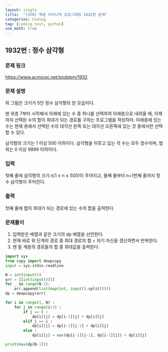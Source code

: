 ```yaml
---
layout: single
title:  "[코테] 백준 다이나믹 프로그래밍 1932번 문제"
categories: Coding
tag: [coding test, python]
use_math: true
---
```


## 1932번 : 정수 삼각형
### 문제 링크
<https://www.acmicpc.net/problem/1932>

### 문제 설명
위 그림은 크기가 5인 정수 삼각형의 한 모습이다.

맨 위층 7부터 시작해서 아래에 있는 수 중 하나를 선택하여 아래층으로 내려올 때, 이제까지 선택된 수의 합이 최대가 되는 경로를 구하는 프로그램을 작성하라. 아래층에 있는 수는 현재 층에서 선택된 수의 대각선 왼쪽 또는 대각선 오른쪽에 있는 것 중에서만 선택할 수 있다.

삼각형의 크기는 1 이상 500 이하이다. 삼각형을 이루고 있는 각 수는 모두 정수이며, 범위는 0 이상 9999 이하이다.

### 입력
첫째 줄에 삼각형의 크기 n(1 ≤ n ≤ 500)이 주어지고, 둘째 줄부터 n+1번째 줄까지 정수 삼각형이 주어진다.

### 출력
첫째 줄에 합이 최대가 되는 경로에 있는 수의 합을 출력한다.

### 문제풀이
1. 입력받은 배열과 같은 크기의 dp 배열을 선언한다.
2. 현재 바로 위 단계의 경로 중 최대 경로의 합 + 자기 자신을 갱신하면서 반복한다.
3. 맨 밑 계층의 경로들의 합 중 최대값을 출력한다.

```python
import sys
from copy import deepcopy
input = sys.stdin.readline

N = int(input())
arr = [[int(input())]]
for _ in range(N-1):
    arr.append(list(map(int, input().split())))
dp = deepcopy(arr)

for i in range(1, N) :
    for j in range(i+1) :
        if j == 0 : 
            dp[i][j] = dp[i-1][j] + dp[i][j] 
        elif j == i :
            dp[i][j] = dp[i-1][j-1] + dp[i][j]
        else : 
            dp[i][j] = max(dp[i-1][j-1], dp[i-1][j]) + dp[i][j]

print(max(dp[N-1]))
```
